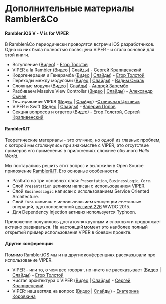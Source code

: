 # Дополнительные материалы Rambler&Co

#### Rambler.iOS V - V is for VIPER

В Rambler&Co периодически проводятся встречи iOS разработчиков. Одна из них была полностью посвящена VIPER - и стала основой для этой книги.

- Вступление ([Видео](http://www.youtube.com/watch?v=zjw6Md1mMjQ)) - [Егор Толстой](https://github.com/igrekde)
- VIPER a la Rambler ([Видео](http://www.youtube.com/watch?v=mEju4PyuCBM) | [Слайды](http://www.slideshare.net/Rambler-iOS/viper-a-la-rambler)) - [Сергей Крапивенский](https://github.com/serkrapiv)
- Кодогенерация и Генерамба ([Видео](http://www.youtube.com/watch?v=NXNiN9FaUnY) | [Слайды](http://www.slideshare.net/Rambler-iOS/viper-56423582)) - [Егор Толстой](https://github.com/igrekde)
- Переходы между модулями ([Видео](http://www.youtube.com/watch?v=XvAHqDvGqzE) | [Слайды](http://www.slideshare.net/Rambler-iOS/viper-56423732)) - [Вадим Смаль](https://github.com/CognitiveDisson)
- Сложные модули ([Видео](http://www.youtube.com/watch?v=4ZPQ_qotx4M) | [Слайды](http://www.slideshare.net/Rambler-iOS/viper-56423837)) - [Андрей Зарембо](https://github.com/AndreyZarembo)
- Разбиваем Massive View Controller ([Видео](http://www.youtube.com/watch?v=aVuIk6F2rFA) | [Слайды](http://www.slideshare.net/Rambler-iOS/massive-view-controller)) - [Александр Сычев](https://github.com/Brain89)
- Тестирование VIPER ([Видео](http://www.youtube.com/watch?v=1y2vxtD7b6g) | [Слайды](http://www.slideshare.net/Rambler-iOS/tdd-viper)) -[Станислав Цыганов](https://github.com/AlloyDev)
- VIPER и Swift ([Видео](http://www.youtube.com/watch?v=m4MYKzlqtH8) | [Слайды](http://www.slideshare.net/Rambler-iOS/viper-swift)) - [Валерий Попов](https://github.com/complexityclass)
- Секция вопросов и ответов ([Видео](http://www.youtube.com/watch?v=mFvAIcL4C_4)) - [Егор Толстой](https://github.com/igrekde), [Сергей Крапивенский](https://github.com/serkrapiv)

#### Rambler&IT

Теоретические материалы - это отлично, но одной из главных проблем, с которой мы столкнулись при знакомстве с VIPER, это отсутствие примеров его применения в приложениях сложнее обычного *Hello World*.

Мы постарались решить этот вопрос и выложили в Open Source приложение [Rambler&IT](https://github.com/rambler-digital-solutions/RamblerConferences). Его основные особенности:

- Разбито на три основных слоя: `Presentation`, `BusinessLogic`, `Core`.
- Слой `Presentation` целиком написан с использованием VIPER.
- Слой `BusinessLogic` написан с использованием Service Oriented Architecture.
- Слой `Core` написан с использованием концепции составных операций, вдохноновленной [сессией 226](https://developer.apple.com/videos/play/wwdc2015/226) WWDC 2015.
- Для Dependency Injection активно используется Typhoon.

Приложение получилось достаточно крупным и сложным и продолжает активно развиваться. На настоящий момент это наиболее полный открытый пример использования VIPER в боевом проекте.

#### Другие конференции

Помимо Rambler.iOS мы и на других конференциях рассказывали про использование VIPER.

- VIPER - или то, о чем все говорят, но никто не рассказывает ([Видео](https://www.youtube.com/watch?v=dGTdlNjh_5U) | [Слайды](https://speakerdeck.com/etolstoy/viper-ili-to-o-chiem-vsie-ghovoriat-no-nikto-nie-rasskazyvaiet)) - [Егор Толстой](https://github.com/igrekde)
- Чистая архитектура с VIPER ([Видео](https://www.youtube.com/watch?v=uS8zropcvdU) | [Слайды](http://www.slideshare.net/codefest/ss-60159923)) - [Сергей Крапивенский](https://github.com/serkrapiv)
- VIPER: наш взгляд на вопрос ([Видео](https://www.youtube.com/watch?v=WY63iqXXtG4) | [Слайды](http://www.slideshare.net/uamobile/viper-ua-mobile-2016)) - [Екатерина Коровкина]()
